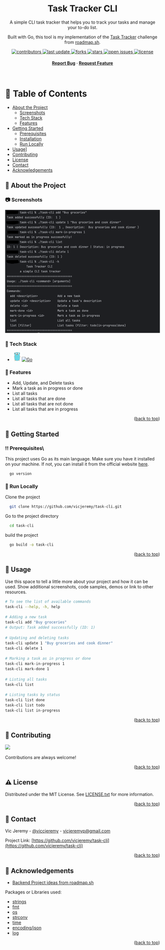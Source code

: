 <div align="center" id="readme-top">

  <h1>Task Tracker CLI</h1>

  <p>
    A simple CLI task tracker that helps you to track your tasks and manage your to-do list. </p>
 <p>Built with Go, this tool is my implementation of the <a href="https://roadmap.sh/projects/task-tracker">Task Tracker</a> challenge from <a href="https://roadmap.sh">roadmap.sh</a>.
  </p>

<!-- Badges -->
<p>
  <a href="https://github.com/vicjeremy/task-cli/graphs/contributors">
    <img src="https://img.shields.io/github/contributors/vicjeremy/task-cli" alt="contributors" />
  </a>
  <a href="">
    <img src="https://img.shields.io/github/last-commit/vicjeremy/task-cli" alt="last update" />
  </a>
  <a href="https://github.com/vicjeremy/task-cli/network/members">
    <img src="https://img.shields.io/github/forks/vicjeremy/task-cli" alt="forks" />
  </a>
  <a href="https://github.com/vicjeremy/task-cli/stargazers">
    <img src="https://img.shields.io/github/stars/vicjeremy/task-cli" alt="stars" />
  </a>
  <a href="https://github.com/vicjeremy/task-cli/issues/">
    <img src="https://img.shields.io/github/issues/vicjeremy/task-cli" alt="open issues" />
  </a>
  <a href="https://github.com/vicjeremy/task-cli/blob/master/LICENSE">
    <img src="https://img.shields.io/github/license/vicjeremy/task-cli.svg" alt="license" />
  </a>
</p>

<h4>
    <a href="https://github.com/vicjeremy/task-cli/issues/">Report Bug</a>
  <span> · </span>
    <a href="https://github.com/vicjeremy/task-cli/issues/">Request Feature</a>
  </h4>
</div>

<br />

<!-- Table of Contents -->

# :notebook_with_decorative_cover: Table of Contents

- [About the Project](#star2-about-the-project)
  - [Screenshots](#camera-screenshots)
  - [Tech Stack](#space_invader-tech-stack)
  - [Features](#dart-features)
- [Getting Started](#toolbox-getting-started)
  - [Prerequisites](#bangbang-prerequisites)
  - [Installation](#gear-installation)
  - [Run Locally](#running-run-locally)
- [Usage](#eyes-usage)]
- [Contributing](#wave-contributing)
- [License](#warning-license)
- [Contact](#handshake-contact)
- [Acknowledgements](#gem-acknowledgements)

<!-- About the Project -->

## :star2: About the Project

<!-- Screenshots -->

### :camera: Screenshots

<div align="center">
  <img src="img/example-test.png" style="width:600px;height:400px" alt="screenshot" />
</div>

<!-- TechStack -->

### :space_invader: Tech Stack

- <a href="https://golang.org" target="_blank" rel="noreferrer"><img src="https://raw.githubusercontent.com/devicons/devicon/master/icons/go/go-original.svg" alt="go" width="30" height="30"/>[![Go][Go]][Go-url]</a>

<!-- Features -->

### :dart: Features

- Add, Update, and Delete tasks
- Mark a task as in progress or done
- List all tasks
- List all tasks that are done
- List all tasks that are not done
- List all tasks that are in progress

<p align="right">(<a href="#readme-top">back to top</a>)</p>

<!-- Getting Started -->

## :toolbox: Getting Started

<!-- Prerequisites -->

### :bangbang: Prerequisites\

This project uses Go as its main language. Make sure you have it installed on your machine. If not, you can install it from the official website [here](https://golang.org/).

```bash
  go version
```

<!-- Run Locally -->

### :running: Run Locally

Clone the project

```bash
  git clone https://github.com/vicjeremy/task-cli.git
```

Go to the project directory

```bash
  cd task-cli
```

build the project

```bash
  go build -o task-cli
```

<p align="right">(<a href="#readme-top">back to top</a>)</p>

<!-- Usage -->

## :eyes: Usage

Use this space to tell a little more about your project and how it can be used. Show additional screenshots, code samples, demos or link to other resources.

```bash
# To see the list of available commands
task-cli --help, -h, help

# Adding a new task
task-cli add "Buy groceries"
# Output: Task added successfully (ID: 1)

# Updating and deleting tasks
task-cli update 1 "Buy groceries and cook dinner"
task-cli delete 1

# Marking a task as in progress or done
task-cli mark-in-progress 1
task-cli mark-done 1

# Listing all tasks
task-cli list

# Listing tasks by status
task-cli list done
task-cli list todo
task-cli list in-progress
```

<p align="right">(<a href="#readme-top">back to top</a>)</p>

<!-- Contributing -->

## :wave: Contributing

<a href="https://github.com/vicjeremy/task-cli/graphs/contributors">
  <img src="https://contrib.rocks/image?repo=vicjeremy/task-cli" />
</a>

Contributions are always welcome!

<p align="right">(<a href="#readme-top">back to top</a>)</p>

<!-- License -->

## :warning: License

Distributed under the MIT License. See [LICENSE.txt](LICENSE.txt) for more information.

<p align="right">(<a href="#readme-top">back to top</a>)</p>

<!-- Contact -->

## :handshake: Contact

Vic Jeremy - [@viccjeremy](https://instagram.com/viccjeremy) - [vicjeremyp@gmail.com](mailto:vicjeremyp@gmail.com)

Project Link: [https://github.com/vicjeremy/task-cli](https://github.com/vicjeremy/task-cli)

<p align="right">(<a href="#readme-top">back to top</a>)</p>

<!-- Acknowledgments -->

## :gem: Acknowledgements

- [Backend Project ideas from roadmap.sh](https://roadmap.sh/backend/projects)

Packages or Libraries used:

- [strings](https://pkg.go.dev/strings)
- [fmt](https://pkg.go.dev/fmt)
- [os](https://pkg.go.dev/os)
- [strconv](https://pkg.go.dev/strconv)
- [time](https://pkg.go.dev/time)
- [encoding/json](https://pkg.go.dev/encoding/json)
- [log](https://pkg.go.dev/log)

<p align="right">(<a href="#readme-top">back to top</a>)</p>

[Go]: https://img.shields.io/badge/GOlang-00ADD8?style=for-the-badge&logo=go&logoColor=white
[Go-url]: https://golang.org/
